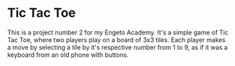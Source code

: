 # Tic Tac Toe

This is a project number 2 for my Engeto Academy. It's a simple game of Tic Tac Toe, where two players play on a board of 3x3 tiles. Each player makes a move by selecting a tile by it's respective number from 1 to 9, as if it was a keyboard from an old phone with buttons.
